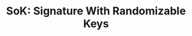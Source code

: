---
layout: post
year: 2024
title: "SoK: Signature With Randomizable Keys"
authors: Sofía Celi, Scott Griffy, Lucjan Hanzlik, Octavio Perez Kempner, Daniel Slamanig
venue: "28th International Conference on Financial Cryptography and Data Security - FC 2024"
pdf: https://eprint.iacr.org/2023/1524.pdf
web: https://fc24.ifca.ai
bib: 
github: 
talk: 
pub: 
---